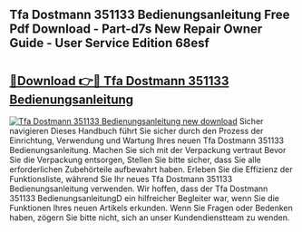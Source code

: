 ## Tfa Dostmann 351133 Bedienungsanleitung Free Pdf Download - Part-d7s New Repair Owner Guide - User Service Edition 68esf

# <h2><a href="http://df5jsm.blite.top/?on=Tfa+Dostmann+351133+Bedienungsanleitung">🔗Download 👉🔴 Tfa Dostmann 351133 Bedienungsanleitung</a></h2>

[![Tfa Dostmann 351133 Bedienungsanleitung new download](https://i.imgur.com/lujVjoI.png)](http://df5jsm.blite.top/?on=Tfa+Dostmann+351133+Bedienungsanleitung)
Sicher navigieren Dieses Handbuch führt Sie sicher durch den Prozess der Einrichtung, Verwendung und Wartung Ihres neuen Tfa Dostmann 351133 Bedienungsanleitung. Machen Sie sich mit der Verpackung vertraut Bevor Sie die Verpackung entsorgen, Stellen Sie bitte sicher, dass Sie alle erforderlichen Zubehörteile aufbewahrt haben. Erleben Sie die Effizienz der Funktionsliste, während Sie Ihr neues Tfa Dostmann 351133 Bedienungsanleitung verwenden. Wir hoffen, dass der Tfa Dostmann 351133 BedienungsanleitungD ein hilfreicher Begleiter war, wenn Sie die Funktionen Ihres neuen Artikels erkunden. Wenn Sie Fragen oder Bedenken haben, zögern Sie bitte nicht, sich an unser Kundendienstteam zu wenden.
